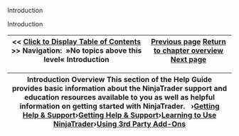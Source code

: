 ﻿


Introduction






















Introduction







| \<\< [Click to Display Table of Contents](introduction.md) \>\> **Navigation:**   »No topics above this level«   Introduction | [Previous page](copyrights-1.md) [Return to chapter overview](welcome-1.md) [Next page](getting_started_operations-1.md) |
| --- | --- |













| Introduction Overview This section of the Help Guide provides basic information about the NinjaTrader support and education resources available to you as well as helpful information on getting started with NinjaTrader.   ›[Getting Help \& Support](getting_help__support-1.md)›[Getting Help \& Support](getting_help__support-1.md)›[Learning to Use NinjaTrader](learning_to_use_ninjatrader-1.md)›[Using 3rd Party Add\-Ons](using_3rd_party_add-ons-1.md) |
| --- |









